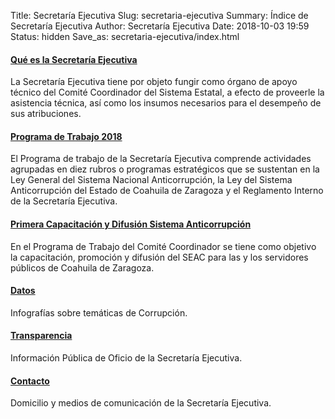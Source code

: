 Title: Secretaría Ejecutiva
Slug: secretaria-ejecutiva
Summary: Índice de Secretaría Ejecutiva
Author: Secretaría Ejecutiva
Date: 2018-10-03 19:59
Status: hidden
Save_as: secretaria-ejecutiva/index.html


<div class="row">
<div class="col-lg-4 col-sm-6 portfolio-item">
<div class="card h-100">
<div class="card-body">
<div style="font-size:4em; text-align:center;"><a href="institucional/que-es-la-secretaria-ejecutiva/"><i class="fa fa-question-circle" aria-hidden="true"></i></a></div>
<h4 class="card-title"><a href="institucional/que-es-la-secretaria-ejecutiva/">Qué es la Secretaría Ejecutiva</a></h4>
<p class="card-text">La Secretaría Ejecutiva tiene por objeto fungir como órgano de apoyo técnico del Comité Coordinador del Sistema Estatal, a efecto de proveerle la asistencia técnica, así como los insumos necesarios para el desempeño de sus atribuciones.</p>
</div>
</div>
</div>
<div class="col-lg-4 col-sm-6 portfolio-item">
<div class="card h-100">
<div class="card-body">
<div style="font-size:4em; text-align:center;"><a href="planes/plan-de-trabajo-2018/"><i class="fa fa-book" aria-hidden="true"></i></a></div>
<h4 class="card-title"><a href="planes/plan-de-trabajo-2018/">Programa de Trabajo 2018</a></h4>
<p class="card-text">El Programa de trabajo de la Secretaría Ejecutiva comprende actividades agrupadas en diez rubros o programas estratégicos que se sustentan en la Ley General del Sistema Nacional Anticorrupción, la Ley del Sistema Anticorrupción del Estado de Coahuila de Zaragoza y el Reglamento Interno de la Secretaría Ejecutiva.</p>
</div>
</div>
</div>
<div class="col-lg-4 col-sm-6 portfolio-item">
<div class="card h-100">
<div class="card-body">
<div style="font-size:4em; text-align:center;"><a href="capacitacion/2018-05-primera-capacitacion-y-difusion/"><i class="fa fa-map" aria-hidden="true"></i></a></div>
<h4 class="card-title"><a href="capacitacion/2018-05-primera-capacitacion-y-difusion/">Primera Capacitación y Difusión Sistema Anticorrupción</a></h4>
<p class="card-text">En el Programa de Trabajo del Comité Coordinador se tiene como objetivo la capacitación, promoción y difusión del SEAC para las y los servidores públicos de Coahuila de Zaragoza.</p>
</div>
</div>
</div>
<div class="col-lg-4 col-sm-6 portfolio-item">
<div class="card h-100">
<div class="card-body">
<div style="font-size:4em; text-align:center;"><a href="datos/"><i class="fa fa-tachometer" aria-hidden="true"></i></a></div>
<h4 class="card-title"><a href="datos/">Datos</a></h4>
<p class="card-text">Infografías sobre temáticas de Corrupción.</p>
</div>
</div>
</div>
<div class="col-lg-4 col-sm-6 portfolio-item">
<div class="card h-100">
<div class="card-body">
<div style="font-size:4em; text-align:center;"><a href="transparencia/"><i class="fa fa-eye" aria-hidden="true"></i></a></div>
<h4 class="card-title"><a href="transparencia/">Transparencia</a></h4>
<p class="card-text">Información Pública de Oficio de la Secretaría Ejecutiva.</p>
</div>
</div>
</div>
<div class="col-lg-4 col-sm-6 portfolio-item">
<div class="card h-100">
<div class="card-body">
<div style="font-size:4em; text-align:center;"><a href="institucional/contacto/"><i class="fa fa-address-card" aria-hidden="true"></i></a></div>
<h4 class="card-title"><a href="institucional/contacto/">Contacto</a></h4>
<p class="card-text">Domicilio y medios de comunicación de la Secretaría Ejecutiva.</p>
</div>
</div>
</div>
